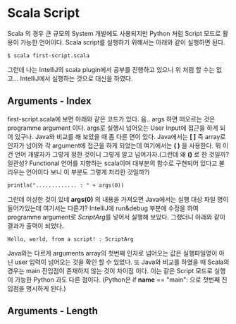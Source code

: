 # Scala Script
 Scala 의 경우 큰 규모의 System 개발에도 사용되지만 Python 처럼 Script
모드로 활용이 가능한 언어이다. Scala script를 실행하기 위해서는 아래와
같이 실행하면 된다.

~~~~~~~~
$ scala first-script.scala
~~~~~~~~

그런데 나는 IntelliJ의 scala plugin에서 공부를 진행하고 있으니 위 처럼 할
수는 없고... IntelliJ에서 실행하는 것으로 대신을 하였다.
## Arguments - Index
first-script.scala에 보면 아래와 같은 코드가 있다. 음.. args 하면 떠오르는
것은 programme argument 이다. args로 실행시 넘어오는 User Input에
접근을 하게 되어 있구나. Java와 비교를 해 보았을 때 좀 다른 면이 있다.
Java에서는 **[ ]** 즉 array로 인자가 넘어와 각 argument에 접근을 하게 되었는데
여기에서는 **( )** 을 사용한다. 뭐 이건 언어 개발자가 그렇게 정한 것이니
그렇게 알고 넘어가자.(그런데 왜 **()** 로 한 것일까? 일관성? Functional
언어를 지향하는 scala이며 대부분의 함수로 구현되어 있다고 불리우는 언어이다
보니 이 부분도 그렇게 처리한 것일까?)
~~~~~~~
println("............. : " + args(0))
~~~~~~~

그런데 이상한 것이 있네 **args(0)** 의 내용을 가져오면 Java에서는 실행 대상
파일 명이 들어가있는데 여기서는 다른가? IntelliJ에 run&debug 부분에 수정을 하여
programme argument로 *ScriptArg*를 넣어서 실행해 보았다. 그랬더니 아래와 같이
결과가 출력이 되었다.
~~~~~~~
Hello, world, from a script! : ScriptArg
~~~~~~~
Java와는 다르게 arguments array의 첫번째 인자로 넘어오는 값은 실행파일명이 아닌
user 입력이 넘어오는 것을 확인 할 수 있었다.
또 Java와 비교를 하였을 때 Scala의 경우는 main 진입점이 존재하지 않는 것이 차이점
이다. 이는 같은 Script 모드로 실행이 가능한 Python 과도 다른 점이다.
(Python은 if __name__ == "main":  으로 첫번째 진입점을 명시하게 된다.)
## Arguments - Length

